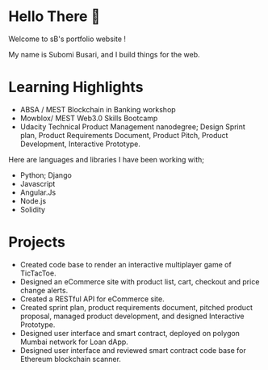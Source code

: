 
# Hello There 👋
Welcome to sB's portfolio website !

My name is Subomi Busari, and I build things for the web.


# Learning Highlights
  - ABSA / MEST Blockchain in Banking workshop 
  - Mowblox/ MEST Web3.0 Skills Bootcamp
  - Udacity Technical Product Management nanodegree; Design Sprint plan, Product Requirements Document, Product Pitch, Product Development, Interactive Prototype.


Here are languages and libraries I have been working with;

 -  Python; Django
 -  Javascript
 -  Angular.Js
 -  Node.js
 -  Solidity
 
   
# Projects
- Created code base to render an interactive multiplayer game of TicTacToe.
- Designed an eCommerce site with product list, cart, checkout and price change alerts.
- Created a RESTful API for eCommerce site.
- Created sprint plan, product requirements document, pitched product proposal, managed product development, and designed Interactive Prototype.
- Designed user interface and smart contract, deployed on polygon Mumbai network for Loan dApp.
- Designed user interface and reviewed smart contract code base for Ethereum blockchain scanner.




